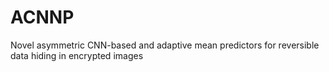 # ACNNP
Novel asymmetric CNN-based and adaptive mean predictors for  reversible data hiding in encrypted images
